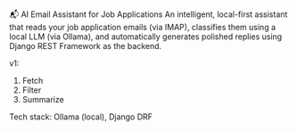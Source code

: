
📬 AI Email Assistant for Job Applications
An intelligent, local-first assistant that reads your job application emails (via IMAP), classifies them using a local LLM (via Ollama), and automatically generates polished replies using Django REST Framework as the backend.

v1:
1. Fetch
2. Filter
3. Summarize


Tech stack: Ollama (local), Django DRF


